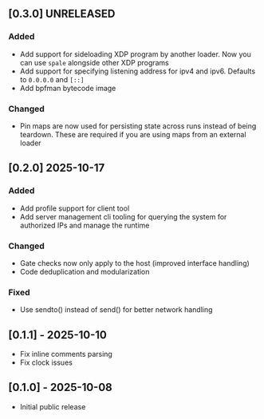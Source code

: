 ## [0.3.0] UNRELEASED
### Added
- Add support for sideloading XDP program by another loader. Now you can use `spale` alongside other XDP programs
- Add support for specifying listening address for ipv4 and ipv6. Defaults to `0.0.0.0` and `[::]`
- Add bpfman bytecode image

### Changed
- Pin maps are now used for persisting state across runs instead of being teardown. These are required if you are using maps from an external loader

## [0.2.0] 2025-10-17
### Added
- Add profile support for client tool
- Add server management cli tooling for querying the system for authorized IPs and manage the runtime

### Changed
- Gate checks now only apply to the host (improved interface handling)
- Code deduplication and modularization

### Fixed
- Use sendto() instead of send() for better network handling

## [0.1.1] - 2025-10-10
- Fix inline comments parsing
- Fix clock issues

## [0.1.0] - 2025-10-08
- Initial public release
